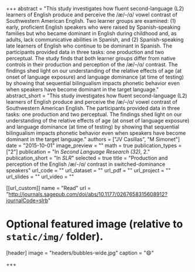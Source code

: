 +++
abstract = "This study investigates how fluent second-language (L2) learners of English produce and perceive the /æ/–/ɑ/ vowel contrast of Southwestern American English. Two learner groups are examined: (1) early, proficient English speakers who were raised by Spanish-speaking families but who became dominant in English during childhood and, as adults, lack communicative abilities in Spanish, and (2) Spanish-speaking late learners of English who continue to be dominant in Spanish. The participants provided data in three tasks: one production and two perceptual. The study finds that both learner groups differ from native controls in their production and perception of the /æ/–/ɑ/ contrast. The findings shed light on our understanding of the relative effects of age (at onset of language exposure) and language dominance (at time of testing) by showing that sequential bilingualism impacts phonetic behavior even when speakers have become dominant in the target language."
abstract_short = "This study investigates how fluent second-language (L2) learners of English produce and perceive the /æ/–/ɑ/ vowel contrast of Southwestern American English. The participants provided data in three tasks: one production and two perceptual. The findings shed light on our understanding of the relative effects of age (at onset of language exposure) and language dominance (at time of testing) by showing that sequential bilingualism impacts phonetic behavior even when speakers have become dominant in the target language."
authors = ["JV Casillas", "M Simonet"]
date = "2015-10-01"
image_preview = ""
math = true
publication_types = ["2"]
publication = "In *Second Language Research (32)*, 2."
publication_short = "In *SLR*"
selected = true
title = "Production and perception of the English /æ/-/ɑ/ contrast in switched-dominance speakers"
url_code = ""
url_dataset = ""
url_pdf = ""
url_project = ""
url_slides = ""
url_video = ""

[[url_custom]]
name = "Read"
url = "http://journals.sagepub.com/doi/abs/10.1177/0267658315608912?journalCode=slrb"

# Optional featured image (relative to `static/img/` folder).
[header]
image = "headers/bubbles-wide.jpg"
caption = ":smile:"

+++

